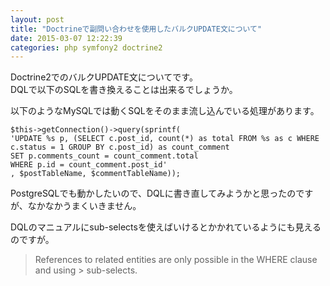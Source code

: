 ```yaml
---
layout: post
title: "Doctrineで副問い合わせを使用したバルクUPDATE文について"
date: 2015-03-07 12:22:39
categories: php symfony2 doctrine2
---
```

<p>Doctrine2でのバルクUPDATE文についてです。<br>
DQLで以下のSQLを書き換えることは出来るでしょうか。</p>

<p>以下のようなMySQLでは動くSQLをそのまま流し込んでいる処理があります。</p>

<pre><code>$this-&gt;getConnection()-&gt;query(sprintf(
'UPDATE %s p, (SELECT c.post_id, count(*) as total FROM %s as c WHERE c.status = 1 GROUP BY c.post_id) as count_comment
SET p.comments_count = count_comment.total
WHERE p.id = count_comment.post_id'
, $postTableName, $commentTableName));
</code></pre>

<p>PostgreSQLでも動かしたいので、DQLに書き直してみようかと思ったのですが、なかなかうまくいきません。</p>

<p>DQLのマニュアルにsub-selectsを使えばいけるとかかれているようにも見えるのですが。</p>

<blockquote>
  <p>References to related entities are only possible in the WHERE clause and using > sub-selects.</p>
</blockquote>
